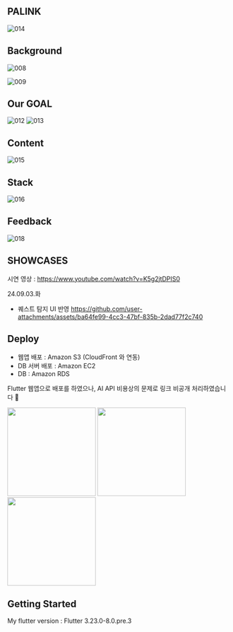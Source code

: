## PALINK 
![014](https://github.com/aengzu/palink_v2/assets/102356873/dbaf5178-7f2d-4fe7-8434-204332f6fef0)

## Background
![008](https://github.com/aengzu/palink_v2/assets/102356873/1e2e020b-5f78-4927-914f-e72cac5f3cc2)

![009](https://github.com/aengzu/palink_v2/assets/102356873/129ba3de-a3a2-490d-889b-e87813a67f8c)

## Our GOAL
![012](https://github.com/aengzu/palink_v2/assets/102356873/efb257bf-a165-499e-93a2-efa2f31e5ca2)
![013](https://github.com/aengzu/palink_v2/assets/102356873/220aaf0a-7496-4fa4-a536-880f27e1ed0d)


## Content
![015](https://github.com/aengzu/palink_v2/assets/102356873/a4d9b79d-6694-4d0c-b440-03f87384969f)

## Stack
![016](https://github.com/aengzu/palink_v2/assets/102356873/1873440f-7c14-4ba1-a122-302ced4330fb)

## Feedback
![018](https://github.com/aengzu/palink_v2/assets/102356873/bbdc07bd-149b-48a2-9b37-e93ce682c4b0)

## SHOWCASES

시연 영상 : https://www.youtube.com/watch?v=K5g2jtDPIS0

24.09.03.화
- 퀘스트 탐지 UI 반영
https://github.com/user-attachments/assets/ba64fe99-4cc3-47bf-835b-2dad77f2c740


## Deploy
- 웹앱 배포 : Amazon S3 (CloudFront 와 연동)
- DB 서버 배포 : Amazon EC2
- DB : Amazon RDS

Flutter 웹앱으로 배포를 하였으나, AI API 비용상의 문제로 링크 비공개 처리하였습니다 🥲

<p float="left">
  <img src="https://github.com/user-attachments/assets/fe98f662-f539-4ec8-9ec5-67b50657f7db" width="200" />
  <img src="https://github.com/user-attachments/assets/944b37a6-4dbf-495a-8923-82e7686a63a1" width="200" /> 
  <img src="https://github.com/user-attachments/assets/f3f55625-b84f-4586-8ecb-5c1b1969c078" width="200" /> 
</p>


## Getting Started
My flutter version : Flutter 3.23.0-8.0.pre.3


